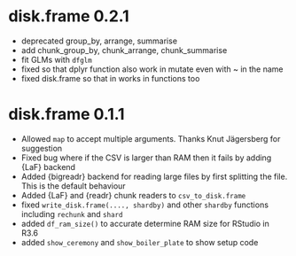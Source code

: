 # disk.frame 0.2.1
* deprecated group_by, arrange, summarise
* add chunk_group_by, chunk_arrange, chunk_summarise
* fit GLMs with `dfglm`
* fixed so that dplyr function also work in mutate even with ~ in the name
* fixed disk.frame so that in works in functions too

# disk.frame 0.1.1

* Allowed `map` to accept multiple arguments. Thanks Knut Jägersberg for suggestion
* Fixed bug where if the CSV is larger than RAM then it fails by adding {LaF} backend
* Added {bigreadr} backend for reading large files by first splitting the file. This is the default behaviour
* Added {LaF} and {readr} chunk readers to `csv_to_disk.frame`
* fixed `write_disk.frame(...., shardby)` and other `shardby` functions including `rechunk` and `shard`
* added `df_ram_size()` to accurate determine RAM size for RStudio in R3.6
* added `show_ceremony` and `show_boiler_plate` to show setup code